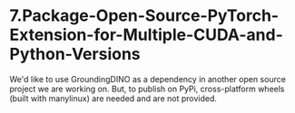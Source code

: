 # 7.Package-Open-Source-PyTorch-Extension-for-Multiple-CUDA-and-Python-Versions
We'd like to use GroundingDINO as a dependency in another open source project we are working on. But, to publish on PyPi, cross-platform wheels (built with manylinux) are needed and are not provided. 
